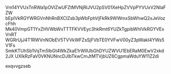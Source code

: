 Vm14YVUxTnRWa1pOVlZwUFZtMVNjRlJVU2pSV01XeHpZVVpPYVUxV2NIaFZW
bEpIVkRGYWRGVnNhRnBXClZsb3pWbFphVjFkRk9WWmxSbWhwQ2xJeVozcFhh
Mk40VmpGT1YxZHVWbWxTTTFKVVEyc3hkRmt6YUZkTgpibWhIVkRGYVExVnRT
WGRrUjJ4T1RWVnNObEV5TVVkWFZsSjFVbTE0YVFwV00yZ3pWakl4YWs5V1Fs
SmkKTUhSb1VqTm5lbGt4WkZkaE1rWllUbGhDYUZWVU1EbERaM0EwV2xkd2JX
UXlkRzFaV0VKNUNncDJlbTkwCmJtMTVjbUZ6CgpmaWduYW11Z2di

exqvvgzseb